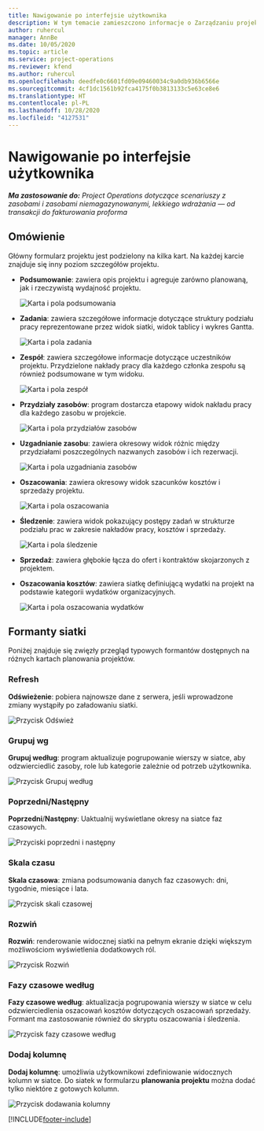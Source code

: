 ```yaml
---
title: Nawigowanie po interfejsie użytkownika
description: W tym temacie zamieszczono informacje o Zarządzaniu projektem w Dynamics 365 Project operations.
author: ruhercul
manager: AnnBe
ms.date: 10/05/2020
ms.topic: article
ms.service: project-operations
ms.reviewer: kfend
ms.author: ruhercul
ms.openlocfilehash: deedfe0c6601fd09e09460034c9a0db936b6566e
ms.sourcegitcommit: 4cf1dc1561b92fca4175f0b3813133c5e63ce8e6
ms.translationtype: HT
ms.contentlocale: pl-PL
ms.lasthandoff: 10/28/2020
ms.locfileid: "4127531"
---
```

# <a name="navigating-the-user-interface"></a>Nawigowanie po interfejsie użytkownika

_**Ma zastosowanie do:** Project Operations dotyczące scenariuszy z zasobami i zasobami niemagazynowanymi, lekkiego wdrażania — od transakcji do fakturowania proforma_

## <a name="overview"></a>Omówienie

Główny formularz projektu jest podzielony na kilka kart. Na każdej karcie znajduje się inny poziom szczegółów projektu.

- **Podsumowanie**: zawiera opis projektu i agreguje zarówno planowaną, jak i rzeczywistą wydajność projektu.

    ![Karta i pola podsumowania](media/navigation7.png)

- **Zadania**: zawiera szczegółowe informacje dotyczące struktury podziału pracy reprezentowane przez widok siatki, widok tablicy i wykres Gantta.

    ![Karta i pola zadania](media/navigation8.png)

- **Zespół**: zawiera szczegółowe informacje dotyczące uczestników projektu. Przydzielone nakłady pracy dla każdego członka zespołu są również podsumowane w tym widoku.

    ![Karta i pola zespół](media/navigation9.png)

- **Przydziały zasobów**: program dostarcza etapowy widok nakładu pracy dla każdego zasobu w projekcie.

    ![Karta i pola przydziałów zasobów](media/navigation10.png)

- **Uzgadnianie zasobu**: zawiera okresowy widok różnic między przydziałami poszczególnych nazwanych zasobów i ich rezerwacji.

    ![Karta i pola uzgadniania zasobów](media/navigation11.png)

- **Oszacowania**: zawiera okresowy widok szacunków kosztów i sprzedaży projektu.

    ![Karta i pola oszacowania](media/navigation12.png)

- **Śledzenie**: zawiera widok pokazujący postępy zadań w strukturze podziału prac w zakresie nakładów pracy, kosztów i sprzedaży.

    ![Karta i pola śledzenie](media/navigation13.png)

- **Sprzedaż**: zawiera głębokie łącza do ofert i kontraktów skojarzonych z projektem.

- **Oszacowania kosztów**: zawiera siatkę definiującą wydatki na projekt na podstawie kategorii wydatków organizacyjnych.

    ![Karta i pola oszacowania wydatków](media/navigation14.png)

## <a name="grid-controls"></a>Formanty siatki

Poniżej znajduje się zwięzły przegląd typowych formantów dostępnych na różnych kartach planowania projektów.

### <a name="refresh"></a>Refresh

**Odświeżenie**: pobiera najnowsze dane z serwera, jeśli wprowadzone zmiany wystąpiły po załadowaniu siatki.

![Przycisk Odśwież](media/navigation7.png)

### <a name="group-by"></a>Grupuj wg

**Grupuj według**: program aktualizuje pogrupowanie wierszy w siatce, aby odzwierciedlić zasoby, role lub kategorie zależnie od potrzeb użytkownika.

![Przycisk Grupuj według](media/navigation6.png)

### <a name="previousnext"></a>Poprzedni/Następny

**Poprzedni**/**Następny**: Uaktualnij wyświetlane okresy na siatce faz czasowych.

![Przyciski poprzedni i następny](media/navigation2.png)

### <a name="timescale"></a>Skala czasu

**Skala czasowa**: zmiana podsumowania danych faz czasowych: dni, tygodnie, miesiące i lata.

![Przycisk skali czasowej](media/navigation3.png)

### <a name="expand"></a>Rozwiń

**Rozwiń**: renderowanie widocznej siatki na pełnym ekranie dzięki większym możliwościom wyświetlenia dodatkowych ról.

![Przycisk Rozwiń](media/navigation4.png)

### <a name="time-phase-by"></a>Fazy czasowe według

**Fazy czasowe według**: aktualizacja pogrupowania wierszy w siatce w celu odzwierciedlenia oszacowań kosztów dotyczących oszacowań sprzedaży. Formant ma zastosowanie również do skryptu oszacowania i śledzenia.

![Przycisk fazy czasowe według](media/navigation0.png)

### <a name="add-column"></a>Dodaj kolumnę

**Dodaj kolumnę**: umożliwia użytkownikowi zdefiniowanie widocznych kolumn w siatce. Do siatek w formularzu **planowania projektu** można dodać tylko niektóre z gotowych kolumn.

![Przycisk dodawania kolumny](media/navigation5.png)


[!INCLUDE[footer-include](../includes/footer-banner.md)]
